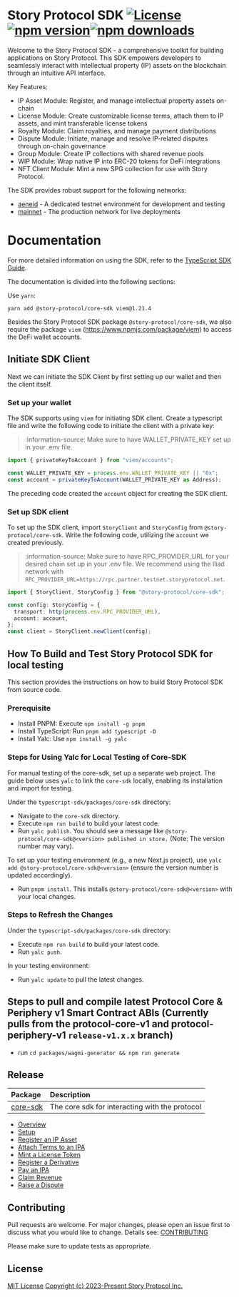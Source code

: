 # Story Protocol SDK [![License](https://img.shields.io/badge/license-MIT-green.svg)](https://github.com/storyprotocol/sdk/blob/main/LICENSE.md)[![npm version](https://img.shields.io/npm/v/@story-protocol/core-sdk)](https://www.npmjs.com/package/@story-protocol/core-sdk)[![npm downloads](https://img.shields.io/npm/dm/@story-protocol/core-sdk)](https://www.npmjs.com/package/@story-protocol/core-sdk)

Welcome to the Story Protocol SDK - a comprehensive toolkit for building applications on Story Protocol. This SDK empowers developers to seamlessly interact with intellectual property (IP) assets on the blockchain through an intuitive API interface.

Key Features:

- IP Asset Module: Register, and manage intellectual property assets on-chain
- License Module: Create customizable license terms, attach them to IP assets, and mint transferable license tokens
- Royalty Module: Claim royalties, and manage payment distributions
- Dispute Module: Initiate, manage and resolve IP-related disputes through on-chain governance
- Group Module: Create IP collections with shared revenue pools
- WIP Module: Wrap native IP into ERC-20 tokens for DeFi integrations
- NFT Client Module: Mint a new SPG collection for use with Story Protocol.

The SDK provides robust support for the following networks:

- [aeneid](https://docs.story.foundation/network/network-info/aeneid) - A dedicated testnet environment for development and testing
- [mainnet](https://docs.story.foundation/network/network-info/mainnet) - The production network for live deployments

# Documentation

For more detailed information on using the SDK, refer to the [TypeScript SDK Guide](https://docs.story.foundation/developers/typescript-sdk/overview).

The documentation is divided into the following sections:

Use `yarn`:

```
yarn add @story-protocol/core-sdk viem@1.21.4
```

Besides the Story Protocol SDK package `@story-protocol/core-sdk`, we also require the package `viem` (https://www.npmjs.com/package/viem) to access the DeFi wallet accounts.

## Initiate SDK Client

Next we can initiate the SDK Client by first setting up our wallet and then the client itself.

### Set up your wallet

The SDK supports using `viem` for initiating SDK client. Create a typescript file and write the following code to initiate the client with a private key:

> :information-source: Make sure to have WALLET_PRIVATE_KEY set up in your .env file.

```typescript index.ts
import { privateKeyToAccount } from "viem/accounts";

const WALLET_PRIVATE_KEY = process.env.WALLET_PRIVATE_KEY || "0x";
const account = privateKeyToAccount(WALLET_PRIVATE_KEY as Address);
```

The preceding code created the `account` object for creating the SDK client.

### Set up SDK client

To set up the SDK client, import `StoryClient` and `StoryConfig` from `@story-protocol/core-sdk`. Write the following code, utilizing the `account` we created previously.

> :information-source: Make sure to have RPC_PROVIDER_URL for your desired chain set up in your .env file. We recommend using the Iliad network with `RPC_PROVIDER_URL=https://rpc.partner.testnet.storyprotocol.net`.

```typescript index.ts
import { StoryClient, StoryConfig } from "@story-protocol/core-sdk";

const config: StoryConfig = {
  transport: http(process.env.RPC_PROVIDER_URL),
  account: account,
};
const client = StoryClient.newClient(config);
```

## How To Build and Test Story Protocol SDK for local testing

This section provides the instructions on how to build Story Protocol SDK from source code.

### Prerequisite

- Install PNPM: Execute `npm install -g pnpm`
- Install TypeScript: Run `pnpm add typescript -D`
- Install Yalc: Use `npm install -g yalc`

### Steps for Using Yalc for Local Testing of Core-SDK

For manual testing of the core-sdk, set up a separate web project. The guide below uses `yalc` to link the `core-sdk` locally, enabling its installation and import for testing.

Under the `typescript-sdk/packages/core-sdk` directory:

- Navigate to the `core-sdk` directory.
- Execute `npm run build` to build your latest code.
- Run `yalc publish`. You should see a message like `@story-protocol/core-sdk@<version> published in store.` (Note: The version number may vary).

To set up your testing environment (e.g., a new Next.js project), use `yalc add @story-protocol/core-sdk@<version>` (ensure the version number is updated accordingly).

- Run `pnpm install`. This installs `@story-protocol/core-sdk@<version>` with your local changes.

### Steps to Refresh the Changes

Under the `typescript-sdk/packages/core-sdk` directory:

- Execute `npm run build` to build your latest code.
- Run `yalc push`.

In your testing environment:

- Run `yalc update` to pull the latest changes.

## Steps to pull and compile latest Protocol Core & Periphery v1 Smart Contract ABIs (Currently pulls from the protocol-core-v1 and protocol-periphery-v1 `release-v1.x.x` branch)

- run `cd packages/wagmi-generator && npm run generate`

## Release

| Package                         | Description                                     |
| :------------------------------ | :---------------------------------------------- |
| [core-sdk](./packages/core-sdk) | The core sdk for interacting with the protocol  |

- [Overview](https://docs.story.foundation/developers/typescript-sdk/overview)
- [Setup](https://docs.story.foundation/developers/typescript-sdk/setup)
- [Register an IP Asset](https://docs.story.foundation/developers/typescript-sdk/register-ip-asset)
- [Attach Terms to an IPA](https://docs.story.foundation/developers/typescript-sdk/attach-terms)
- [Mint a License Token](https://docs.story.foundation/developers/typescript-sdk/mint-license)
- [Register a Derivative](https://docs.story.foundation/developers/typescript-sdk/register-derivative)
- [Pay an IPA](https://docs.story.foundation/developers/typescript-sdk/pay-ipa)
- [Claim Revenue](https://docs.story.foundation/developers/typescript-sdk/claim-revenue)
- [Raise a Dispute](https://docs.story.foundation/developers/typescript-sdk/raise-dispute)

## Contributing

Pull requests are welcome. For major changes, please open an issue first
to discuss what you would like to change. Details see: [CONTRIBUTING](/CONTRIBUTING.md)

Please make sure to update tests as appropriate.

## License


[MIT License](/LICENSE.md)
[Copyright (c) 2023-Present Story Protocol Inc.](/LICENSE.md)

